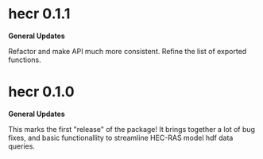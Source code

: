 hecr 0.1.1
===========

**General Updates**

Refactor and make API much more consistent. Refine the list of exported functions.



hecr 0.1.0
===========

**General Updates**

This marks the first "release" of the package! It
brings together a lot of bug fixes, and basic functionallity to streamline 
HEC-RAS model hdf data queries.

